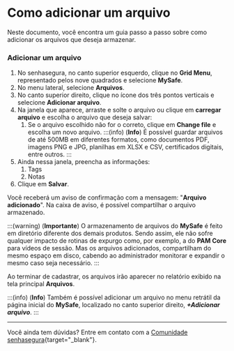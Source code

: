 # Como adicionar um arquivo

Neste documento, você encontra um guia passo a passo sobre como adicionar os arquivos que deseja armazenar.


### Adicionar um arquivo

1. No senhasegura, no canto superior esquerdo, clique no **Grid Menu**, representado pelos nove quadrados e selecione **MySafe**.
2. No menu lateral, selecione **Arquivos**. 
3. No canto superior direito, clique no ícone dos três pontos verticais e selecione **Adicionar arquivo**.
5. Na janela que aparece, arraste e solte o arquivo ou clique em **carregar arquivo** e escolha o arquivo que deseja salvar:
    1. Se o arquivo escolhido não for o correto, clique em **Change file** e escolha um novo arquivo.
    :::(info) (**Info**)
    É possível guardar arquivos de até 500MB em diferentes formatos, como  documentos PDF, imagens PNG e JPG, planilhas em XLSX e CSV, certificados digitais, entre outros.
    :::
6. Ainda nessa janela, preencha as informações:
    1. Tags
    2. Notas
7. Clique em **Salvar**.

Você receberá um aviso de confirmação com a mensagem:  "**Arquivo adicionado**". Na caixa de aviso, é possível compartilhar o arquivo armazenado.

:::(warning) (**Importante**)
O armazenamento de arquivos do **MySafe** é feito em diretório diferente dos demais produtos. Sendo assim, ele não sofre qualquer impacto de rotinas de expurgo como, por exemplo, a do **PAM Core** para vídeos de sessão.
Mas os arquivos adicionados, compartilham do mesmo espaço em disco, cabendo ao administrador monitorar e expandir o mesmo caso seja necessário.
:::

Ao terminar de cadastrar, os arquivos irão aparecer no relatório exibido na tela principal **Arquivos**. 

:::(info) (**Info**)
Também é possível adicionar um arquivo no menu retrátil da página inicial do **MySafe**, localizado no canto superior direito, ***+Adicionar arquivo***.
:::
***


Você ainda tem dúvidas? Entre em contato com a  [Comunidade senhasegura](https://community.senhasegura.io/){target="_blank"}.